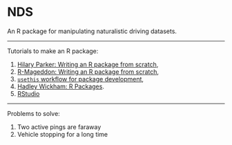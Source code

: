 # NDS
An R package for manipulating naturalistic driving datasets.


---
Tutorials to make an R package:

1. [Hilary Parker: Writing an R package from scratch](https://hilaryparker.com/2014/04/29/writing-an-r-package-from-scratch/),
2. [R-Mageddon: Writing an R package from scratch](https://r-mageddon.netlify.com/),
3. [`usethis` workflow for package development](https://www.hvitfeldt.me/blog/usethis-workflow-for-package-development/#before-creation),
4. [Hadley Wickham: R Packages](http://r-pkgs.had.co.nz/).
5. [RStudio](https://support.rstudio.com/hc/en-us/articles/200486488-Developing-Packages-with-RStudio)
---
Problems to solve:

1. Two active pings are faraway
2. Vehicle stopping for a long time
